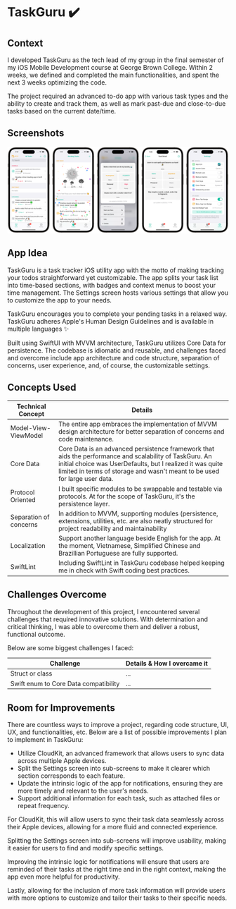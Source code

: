 # TaskGuru ✔️

## Context
I developed TaskGuru as the tech lead of my group in the final semester of my iOS Mobile Development course at George Brown College. Within 2 weeks, we defined and completed the main functionalities, and spent the next 3 weeks optimizing the code.

The project required an advanced to-do app with various task types and the ability to create and track them, as well as mark past-due and close-to-due tasks based on the current date/time.

## Screenshots
![screenshot](screenshots/screenshot.png)

## App Idea
TaskGuru is a task tracker iOS utility app with the motto of making tracking your todos straightforward yet customizable. The app splits your task list into time-based sections, with badges and context menus to boost your time management. The Settings screen hosts various settings that allow you to customize the app to your needs.

TaskGuru encourages you to complete your pending tasks in a relaxed way. TaskGuru adheres Apple's Human Design Guidelines and is available in multiple languages ✨

Built using SwiftUI with MVVM architecture, TaskGuru utilizes Core Data for persistence. The codebase is idiomatic and reusable, and challenges faced and overcome include app architecture and code structure, separation of concerns, user experience, and, of course, the customizable settings. 

## Concepts Used
<table>
    <thead>
        <tr>
            <th>Technical Concept</th>
            <th>Details</th>
        </tr>
    </thead>
    <tbody>
        <tr>
            <td>Model-View-ViewModel</td>
            <td>The entire app embraces the implementation of MVVM design architecture for better separation of concerns and code maintenance.</td>
        </tr>
        <tr>
            <td>Core Data</td>
            <td>Core Data is an advanced persistence framework that aids the performance and scalability of TaskGuru. An initial choice was UserDefaults, but I realized it was quite limited in terms of storage and wasn't meant to be used for large user data.</td>
        </tr>
        <tr>
            <td>Protocol Oriented</td>
            <td>I built specific modules to be swappable and testable via protocols. At for the scope of TaskGuru, it's the persistence layer.</td>
        </tr>
        <tr>
            <td>Separation of concerns</td>
            <td>In addition to MVVM, supporting modules (persistence, extensions, utilities, etc. are also neatly structured for project readability and maintainability</td>
        </tr>
		<tr>
            <td>Localization</td>
            <td>Support another language beside English for the app. At the moment, Vietnamese, Simplified Chinese and Brazillian Portuguese are fully supported.</td>
        </tr>
		<tr>
            <td>SwiftLint</td>
            <td>Including SwiftLint in TaskGuru codebase helped keeping me in check with Swift coding best practices.</td>
        </tr>
    </tbody>
</table>

## Challenges Overcome
Throughout the development of this project, I encountered several challenges that required innovative solutions. With determination and critical thinking, I was able to overcome them and deliver a robust, functional outcome.

Below are some biggest challenges I faced:
<table>
    <thead>
        <tr>
            <th>Challenge</th>
            <th>Details & How I overcame it</th>
        </tr>
    </thead>
    <tbody>
        <tr>
            <td>Struct or class</td>
            <td>...</td>
        </tr>
        <tr>
            <td>Swift enum to Core Data compatibility</td>
            <td>...</td>
        </tr>
    </tbody>
</table>

## Room for Improvements
There are countless ways to improve a project, regarding code structure, UI, UX, and functionalities, etc. Below are a list of possible improvements I plan to implement in TaskGuru:

* Utilize CloudKit, an advanced framework that allows users to sync data across multiple Apple devices.
* Split the Settings screen into sub-screens to make it clearer which section corresponds to each feature.
* Update the intrinsic logic of the app for notifications, ensuring they are more timely and relevant to the user's needs.
* Support additional information for each task, such as attached files or repeat frequency.

For CloudKit, this will allow users to sync their task data seamlessly across their Apple devices, allowing for a more fluid and connected experience.

Splitting the Settings screen into sub-screens will improve usability, making it easier for users to find and modify specific settings.

Improving the intrinsic logic for notifications will ensure that users are reminded of their tasks at the right time and in the right context, making the app even more helpful for productivity.

Lastly, allowing for the inclusion of more task information will provide users with more options to customize and tailor their tasks to their specific needs.

